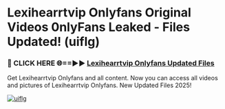 # Lexihearrtvip Onlyfans Original Videos 0nlyFans Leaked - Files Updated! (uiflg)

<h3>🔴 CLICK HERE 🌐==►► <a href="https://tinyurl.com/2m67pmp6" rel="nofollow">Lexihearrtvip Onlyfans Updated Files</a></h3>

Get Lexihearrtvip Onlyfans and all content. Now you can access all videos and pictures of Lexihearrtvip Onlyfans. New Updated Files 2025!

[![uiflg](https://i.imgur.com/H4QAA4z.gif)](https://tinyurl.com/2m67pmp6)